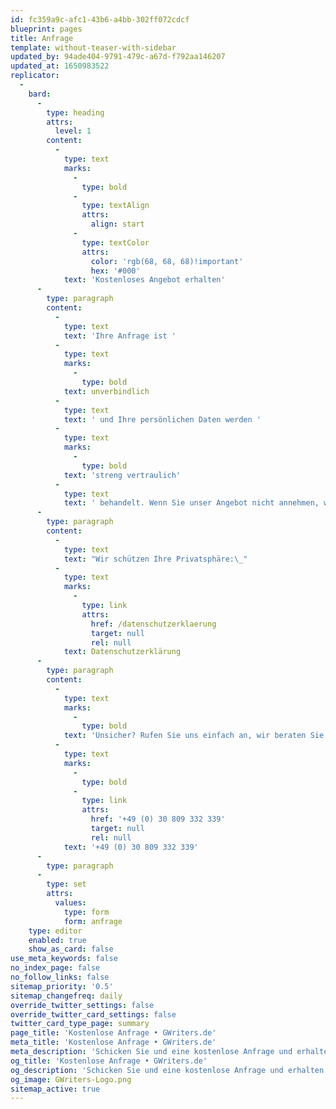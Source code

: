 ```yaml
---
id: fc359a9c-afc1-43b6-a4bb-302ff072cdcf
blueprint: pages
title: Anfrage
template: without-teaser-with-sidebar
updated_by: 94ade404-9791-479c-a67d-f792aa146207
updated_at: 1650983522
replicator:
  -
    bard:
      -
        type: heading
        attrs:
          level: 1
        content:
          -
            type: text
            marks:
              -
                type: bold
              -
                type: textAlign
                attrs:
                  align: start
              -
                type: textColor
                attrs:
                  color: 'rgb(68, 68, 68)!important'
                  hex: '#000'
            text: 'Kostenloses Angebot erhalten'
      -
        type: paragraph
        content:
          -
            type: text
            text: 'Ihre Anfrage ist '
          -
            type: text
            marks:
              -
                type: bold
            text: unverbindlich
          -
            type: text
            text: ' und Ihre persönlichen Daten werden '
          -
            type: text
            marks:
              -
                type: bold
            text: 'streng vertraulich'
          -
            type: text
            text: ' behandelt. Wenn Sie unser Angebot nicht annehmen, werden Ihre Daten innerhalb weniger Tage gelöscht!'
      -
        type: paragraph
        content:
          -
            type: text
            text: "Wir schützen Ihre Privatsphäre:\_"
          -
            type: text
            marks:
              -
                type: link
                attrs:
                  href: /datenschutzerklaerung
                  target: null
                  rel: null
            text: Datenschutzerklärung
      -
        type: paragraph
        content:
          -
            type: text
            marks:
              -
                type: bold
            text: 'Unsicher? Rufen Sie uns einfach an, wir beraten Sie gerne & kostenlos: '
          -
            type: text
            marks:
              -
                type: bold
              -
                type: link
                attrs:
                  href: '+49 (0) 30 809 332 339'
                  target: null
                  rel: null
            text: '+49 (0) 30 809 332 339'
      -
        type: paragraph
      -
        type: set
        attrs:
          values:
            type: form
            form: anfrage
    type: editor
    enabled: true
    show_as_card: false
use_meta_keywords: false
no_index_page: false
no_follow_links: false
sitemap_priority: '0.5'
sitemap_changefreq: daily
override_twitter_settings: false
override_twitter_card_settings: false
twitter_card_type_page: summary
page_title: 'Kostenlose Anfrage • GWriters.de'
meta_title: 'Kostenlose Anfrage • GWriters.de'
meta_description: 'Schicken Sie und eine kostenlose Anfrage und erhalten Sie innerhalb kürzester Zeit ein individuelles Angebot und unverbindliche Beratung durch einen unserer Experten!'
og_title: 'Kostenlose Anfrage • GWriters.de'
og_description: 'Schicken Sie und eine kostenlose Anfrage und erhalten Sie innerhalb kürzester Zeit ein individuelles Angebot und unverbindliche Beratung durch einen unserer Experten!'
og_image: GWriters-Logo.png
sitemap_active: true
---
```

